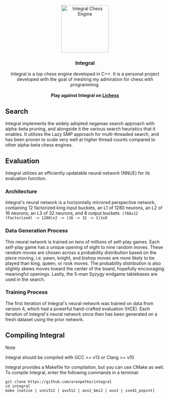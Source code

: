<div align="center">
<img src="https://i.imgur.com/LBxG3Ih.png" alt="Integral Chess Engine" width="150" height="150"/>
<h3>Integral</h3>
Integral is a top chess engine developed in C++. It is a personal project developed with the goal of meshing my admiration for chess with programming.
<br>
<br>
<strong>Play against Integral on <a href="https://lichess.org/@/IntegralBot">Lichess</a></strong>

</div>

## Search
Integral implements the widely adopted negamax search approach with alpha-beta pruning, and alongside it the various search heuristics that it enables. It utilizes the Lazy SMP approach for multi-threaded search, and has been proven to scale very well at higher thread counts compared to other alpha-beta chess engines.

## Evaluation
Integral utilizes an efficiently updatable neural network (NNUE) for its evaluation function.

### Architecture
Integral's neural network is a horizontally mirrored perspective network, containing 12 factorized king input buckets, an L1 of 1280 neurons, an L2 of 16 neurons, an L3 of 32 neurons, and 8 output buckets.
`(768x12 (Factorized) -> 1280)x2 -> (16 -> 32 -> 1)1x8`

### Data Generation Process
This neural network is trained on tens of millions of self-play games. Each self-play game has a unique opening of eight to nine random moves. These random moves are chosen across a probability distribution based on the piece moving, i.e. pawn, knight, and bishop moves are more likely to be played than king, queen, or rook moves. The probability distribution is also slightly skews moves toward the center of the board, hopefully encouraging meaningful openings. Lastly, the 5-man Syzygy endgame tablebases are used in the search. 

### Training Process
The first iteration of Integral's neural network was trained on data from version 4, which had a powerful hand-crafted evaluation (HCE). Each iteration of Integral's neural network since then has been generated on a fresh dataset using the prior network.

## Compiling Integral
> [!NOTE]  
> Integral should be compiled with GCC >= v13 or Clang >= v10

Integral provides a Makefile for compilation, but you can use CMake as well.\
To compile Integral, enter the following commands in a terminal:
```
git clone https://github.com/aronpetko/integral
cd integral
make [native | vnni512 | avx512 | avx2_bmi2 | avx2 | sse41_popcnt]
```